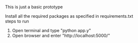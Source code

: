 This is just a basic prototype

Install all the required packages as specified in requirements.txt  
steps to run 
1) Open terminal and type "python app.y"
2) Open browser and enter "http://localhost:5000/"
